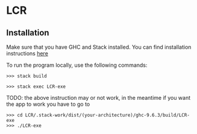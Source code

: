 # LCR

## Installation

Make sure that you have GHC and Stack installed. You can find installation instructions [here](https://www.haskell.org/downloads/)

To run the program locally, use the following commands:

```
>>> stack build

>>> stack exec LCR-exe
```

TODO: the above instruction may or not work, in the meantime if you want the app to work you have to go to

```
>>> cd LCR/.stack-work/dist/(your-architecture)/ghc-9.6.3/build/LCR-exe
>>> ./LCR-exe
```
